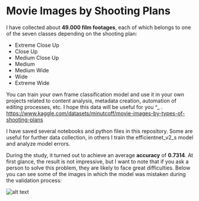 
# Movie Images by Shooting Plans

I have collected about **49.000 film footages**, each of which belongs to one of the seven classes depending on the shooting plan:

- Extreme Close Up
- Close Up
- Medium Close Up
- Medium
- Medium Wide
- Wide
- Extreme Wide


You can train your own frame classification model and use it in your own projects related to content analysis, metadata creation, automation of editing processes, etc. I hope this data will be useful for you ^_ . https://www.kaggle.com/datasets/minutcoff/movie-images-by-types-of-shooting-plans

I have saved several notebooks and python files in this repository. Some are useful for further data collection, in others I train the efficientnet_v2_s model and analyze model errors. 

During the study, it turned out to achieve an average **accuracy** of **0.7314**. At first glance, the result is not impressive, but I want to note that if you ask a person to solve this problem, they are likely to face great difficulties. Below you can see some of the images in which the model was mistaken during the validation process:

![alt text](https://github.com/MarkNova/Movie-Images-by-Shooting-Plans/blob/main/errors_png/__results___7_0.png)



